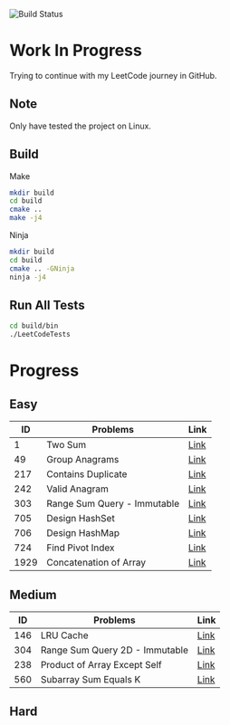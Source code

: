 ![Build Status](https://github.com/DavidYeLuo/LeetCode/actions/workflows/test-leet-code.yml/badge.svg)
# Work In Progress

Trying to continue with my LeetCode journey in GitHub.

## Note
Only have tested the project on Linux.

## Build

Make

```sh
mkdir build
cd build
cmake ..
make -j4
```

Ninja
```sh
mkdir build
cd build
cmake .. -GNinja
ninja -j4
```

## Run All Tests

```sh
cd build/bin
./LeetCodeTests
```

# Progress

## Easy

| ID | Problems | Link |
|---|---|---|
| 1 | Two Sum | [Link](https://leetcode.com/problems/two-sum/description/) |
| 49 | Group Anagrams | [Link](https://leetcode.com/problems/group-anagrams/description/)
| 217 | Contains Duplicate | [Link](https://leetcode.com/problems/contains-duplicate/description/) |
| 242 | Valid Anagram | [Link](https://leetcode.com/problems/valid-anagram/description/) |
| 303 | Range Sum Query - Immutable | [Link](leetcode.com/problems/range-sum-query-immutable)
| 705 | Design HashSet | [Link](https://leetcode.com/problems/design-hashset/description/) |
| 706 | Design HashMap | [Link](https://leetcode.com/problems/design-hashmap/description/) |
| 724 | Find Pivot Index | [Link](https://leetcode.com/problems/find-pivot-index/description/) |
| 1929 | Concatenation of Array | [Link](https://leetcode.com/problems/concatenation-of-array/description/) |

## Medium

| ID | Problems | Link |
|---|---|---|
| 146 | LRU Cache | [Link](https://leetcode.com/problems/lru-cache/description/) |
| 304 | Range Sum Query 2D - Immutable | [Link](https://leetcode.com/problems/range-sum-query-2d-immutable/description/) |
| 238 | Product of Array Except Self | [Link](https://leetcode.com/problems/product-of-array-except-self/description/) |
| 560 | Subarray Sum Equals K | [Link](https://leetcode.com/problems/subarray-sum-equals-k/description/) |

## Hard
